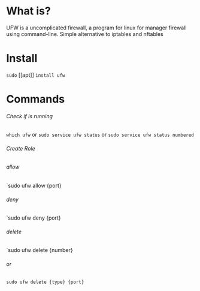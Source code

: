 # What is?
UFW is a uncomplicated firewall, a program for linux for manager firewall using command-line.
Simple alternative to iptables and nftables
# Install
`sudo` [[apt]] `install ufw`
# Commands
###### Check if is running
`which ufw`
or
`sudo service ufw status`
or 
`sudo service ufw status numbered`
###### Create Role
###### allow
`sudo ufw allow {port}
###### deny
`sudo ufw deny {port}
###### delete 
`sudo ufw delete {number}
###### or 
`sudo ufw delete {type} {port}`
